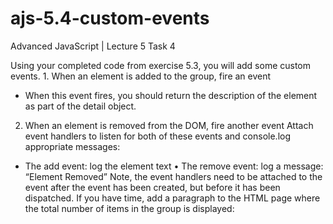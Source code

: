 # ajs-5.4-custom-events
Advanced JavaScript | Lecture 5 Task 4

Using your completed code from exercise 5.3, you will add some custom events. 1. When an element is added to the group, fire an event 
- When this event fires, you should return the description of the element as part of the detail object. 
2. When an element is removed from the DOM, fire another event Attach event handlers to listen for both of these events and console.log appropriate messages: 
- The add event: log the element text • The remove event: log a message: “Element Removed” 
Note, the event handlers need to be attached to the event after the event has been created, but before it has been dispatched. 
If you have time, add a paragraph to the HTML page where the total number of items in the group is displayed: 

